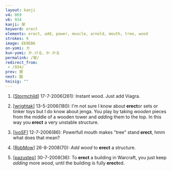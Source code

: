 ```yaml
---
layout: kanji
v4: 869
v6: 934
kanji: 架
keyword: erect
elements: erect, add, power, muscle, arnold, mouth, tree, wood
strokes: 9
image: E69EB6
on-yomi: カ
kun-yomi: か.ける、か.かる
permalink: /架/
redirect_from:
 - /934/
prev: 賀
next: 脇
heisig: ""
---
```


1) [<a href="http://kanji.koohii.com/profile/Stormchild">Stormchild</a>] 17-7-2006(261): Instant wood. Just add Viagra.

2) [<a href="http://kanji.koohii.com/profile/wrightak">wrightak</a>] 13-5-2006(180): I&#039;m not sure I know about<strong> erect</strong>or sets or tinker toys but I do know about jenga. You play by taking <em>wooden</em> pieces from the middle of a wooden tower and <em>add</em>ing them to the top. In this way you<strong> erect</strong> a very unstable structure.

3) [<a href="http://kanji.koohii.com/profile/ivoSF">ivoSF</a>] 12-7-2006(86): Powerfull mouth makes &quot;tree&quot; stand<strong> erect</strong>, hmm what does that mean?

4) [<a href="http://kanji.koohii.com/profile/RobMow">RobMow</a>] 26-8-2008(70): <em>Add wood</em> to<strong> erect</strong> a structure.

5) [<a href="http://kanji.koohii.com/profile/pazustep">pazustep</a>] 30-7-2008(36): To<strong> erect</strong> a building in Warcraft, you just keep <em>adding</em> more <em>wood</em>, until the building is fully<strong> erect</strong>ed.


